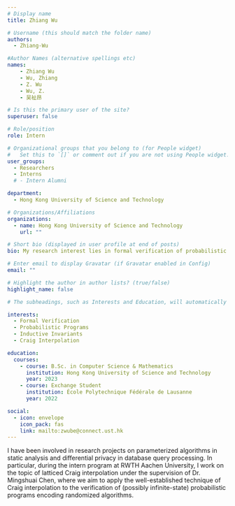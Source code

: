 ```yaml
---
# Display name
title: Zhiang Wu

# Username (this should match the folder name)
authors:
  - Zhiang-Wu

#Author Names (alternative spellings etc)
names:
    - Zhiang Wu
    - Wu, Zhiang
    - Z. Wu
    - Wu, Z.
    - 吴祉昂

# Is this the primary user of the site?
superuser: false

# Role/position
role: Intern

# Organizational groups that you belong to (for People widget)
#   Set this to `[]` or comment out if you are not using People widget.
user_groups:
  - Researchers
  - Interns
  # - Intern Alumni

department:
  - Hong Kong University of Science and Technology

# Organizations/Affiliations
organizations:
  - name: Hong Kong University of Science and Technology
    url: ""

# Short bio (displayed in user profile at end of posts)
bio: My research interest lies in formal verification of probabilistic programs by synthesizing inductive invariants as Craig interpolants.

# Enter email to display Gravatar (if Gravatar enabled in Config)
email: ""

# Highlight the author in author lists? (true/false)
highlight_name: false

# The subheadings, such as Interests and Education, will automatically translate depending on the language chosen in `config.yaml`. To customize the subheading text, see the Language page in the docs.

interests:
  - Formal Verification
  - Probabilistic Programs
  - Inductive Invariants
  - Craig Interpolation

education:
  courses:
    - course: B.Sc. in Computer Science & Mathematics
      institution: Hong Kong University of Science and Technology
      year: 2023
    - course: Exchange Student
      institution: École Polytechnique Fédérale de Lausanne
      year: 2022

social:
  - icon: envelope
    icon_pack: fas
    link: mailto:zwube@connect.ust.hk
---
```


I have been involved in research projects on parameterized algorithms in static analysis and differential privacy in database query processing. In particular, during the intern program at RWTH Aachen University, I work on the topic of latticed Craig interpolation under the supervision of Dr. Mingshuai Chen, where we aim to apply the well-established technique of Craig interpolation to the verification of (possibly infinite-state) probabilistic programs encoding randomized algorithms.
